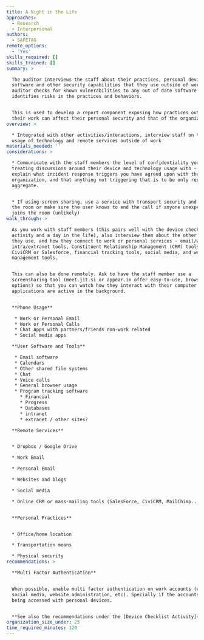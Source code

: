 ```yaml
---
title: A Night in the Life
approaches:
  - Research
  - Interpersonal
authors:
  - SAFETAG
remote_options:
  - 'Yes'
skills_required: []
skills_trained: []
summary: >

  The auditor interviews the staff about their practices, personal devices,
  software and other security capabilities that they use outside of work. The
  auditor checks for known vulnerabilities to any out of date software and
  identifies risks in the practices and behaviors.


  This is used to develop a report component exposing how practices outside of
  their work can affect their personal security and that of the organization.
overview: >

  * Integrated with other activities/interactions, interview staff on their
  usage of technology and remote services outside of work
materials_needed: ''
considerations: >

  * Communicate with the staff members the level of confidentiality you are
  treating discussions around their device and technology usage with - i.e.
  explain what incident response triggers you have agreed upon with the
  organization, and that anything not triggering that is to be only reported in
  aggregate.


  * If using screen sharing, use a service with transport security and "lock"
  the room or make sure the user knows to end the call if anyone unexpected
  joins the room (unlikely)
walk_through: >

  As you work with staff members (this pairs well with the device checklist
  activity and a day in the life), also interview them about the other devices
  they use, and how they connect to work or personal services - email/webmail,
  intra/extranet tools, Constituent Relationship Management (CRM) tools like
  CiviCRM or Salesforce, financial tracking tools, social media, and website
  management tools.


  This can also be done remotely. Ask to have the staff member use a
  screensharing tool (meet.jit.si or appear.in offer easy-to-use, browser based
  options) so that you can watch how they interact with their computer and what
  applications are active in the background.


  **Phone Usage**

   * Work or Personal Email
   * Work or Personal Calls
   * Chat Apps with partners/friends non-work related
   * Social media apps

  **User Software and Tools**

   * Email software
   * Calendars
   * Other shared file systems
   * Chat
   * Voice calls
   * General browser usage
   * Program tracking software
     * Financial
     * Progress
     * Databases
     * intranet
     * extranet / other sites?

  **Remote Services**


  * Dropbox / Google Drive

  * Work Email

  * Personal Email

  * Websites and blogs

  * Social media

  * Online CRM or mass-mailing tools (SalesForce, CiviCRM, MailChimp...)


  **Personal Practices**


  * Office/home location

  * Transportation means

  * Physical security
recommendations: >

  **Multi Factor Authentication**


  When possible, enable multi factor authentication on work accounts (email,
  social media, website administration, etc). Specially if the accounts are
  being accessed with personal devices.


  **See also the recommendations under the [Device Checklist Activity](https://safetag.org/activities/device_checklist)**
organization_size_under: 25
time_required_minutes: 120
---
```


